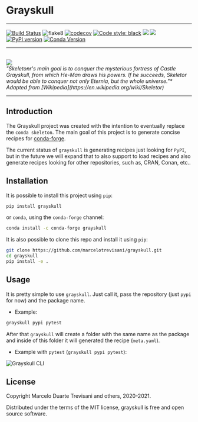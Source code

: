 # Grayskull
-------------
[![Build Status](https://dev.azure.com/marceloduartetrevisani/Grayskull/_apis/build/status/Tests?branchName=master)](https://dev.azure.com/marceloduartetrevisani/Grayskull/_build/latest?definitionId=4&branchName=master) ![flake8](https://github.com/marcelotrevisani/grayskull/workflows/flake8/badge.svg?branch=master) [![codecov](https://codecov.io/gh/marcelotrevisani/grayskull/branch/master/graph/badge.svg)](https://codecov.io/gh/marcelotrevisani/grayskull) [![Code style: black](https://img.shields.io/badge/code%20style-black-000000.svg)](https://github.com/psf/black) ![](https://img.shields.io/badge/python-3.7+-blue.svg) ![](https://img.shields.io/github/license/marcelotrevisani/grayskull.svg) [![PyPI version](https://badge.fury.io/py/grayskull.svg)](https://badge.fury.io/py/grayskull) [![Conda Version](https://img.shields.io/conda/vn/conda-forge/grayskull.svg)](https://anaconda.org/conda-forge/grayskull)

-------------
<span align="center">
    <br>
    <img src="https://comicvine1.cbsistatic.com/uploads/original/4/49448/2661756-castle_grayskull.jpg" align="center" />
    <br>
    <i>"Skeleto<strike>n</strike>r's main goal is to conquer the mysterious fortress of Castle Grayskull, from which He-Man draws his powers. If he succeeds, Skeletor would be able to conquer not only Eternia, but the whole universe."* Adapted from [Wikipedia](https://en.wikipedia.org/wiki/Skeletor)</i>
</span>


-------------
## Introduction

The Grayskull project was created with the intention to eventually replace the
`conda skeleton`. The main goal of this project is to generate concise recipes
 for [conda-forge](https://conda-forge.org/).

The current status of ``grayskull`` is generating recipes just looking for ``PyPI``,
 but in the future we will expand that to also support to load recipes and also
 generate recipes looking for other repositories, such as, CRAN, Conan, etc..

## Installation

It is possible to install this project using `pip`:
```bash
pip install grayskull
```

or `conda`, using the ``conda-forge`` channel:
```bash
conda install -c conda-forge grayskull
```

It is also possible to clone this repo and install it using `pip`:
```bash
git clone https://github.com/marcelotrevisani/grayskull.git
cd grayskull
pip install -e .
```

## Usage

It is pretty simple to use `grayskull`. Just call it, pass the repository
 (just `pypi` for now) and the package name.

* Example:
```bash
grayskull pypi pytest
```

After that `grayskull` will create a folder with the same name as the package
and inside of this folder it will generated the recipe (`meta.yaml`).

* Example with `pytest` (`grayskull pypi pytest`):

![Grayskull CLI](https://raw.githubusercontent.com/marcelotrevisani/grayskull/master/docs/images/cli_example_grayskull.gif)


## License
Copyright Marcelo Duarte Trevisani and others, 2020-2021.

Distributed under the terms of the MIT license, grayskull is free and open source software.
